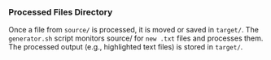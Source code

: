 ### Processed Files Directory
Once a file from `source/` is processed, it is moved or saved in `target/`.
The `generator.sh` script monitors source/ for `new .txt` files and processes them.
The processed output (e.g., highlighted text files) is stored in `target/`.
